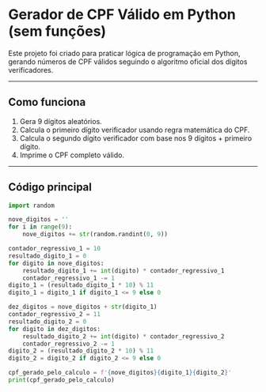 # Gerador de CPF Válido em Python (sem funções)

Este projeto foi criado para praticar lógica de programação em Python, gerando números de CPF válidos seguindo o algoritmo oficial dos dígitos verificadores.

---

## Como funciona

1. Gera 9 dígitos aleatórios.
2. Calcula o primeiro dígito verificador usando regra matemática do CPF.
3. Calcula o segundo dígito verificador com base nos 9 dígitos + primeiro dígito.
4. Imprime o CPF completo válido.

---

## Código principal

```python
import random

nove_digitos = ''
for i in range(9):
    nove_digitos += str(random.randint(0, 9))

contador_regressivo_1 = 10
resultado_digito_1 = 0 
for digito in nove_digitos:
    resultado_digito_1 += int(digito) * contador_regressivo_1
    contador_regressivo_1 -= 1
digito_1 = (resultado_digito_1 * 10) % 11
digito_1 = digito_1 if digito_1 <= 9 else 0

dez_digitos = nove_digitos + str(digito_1)
contador_regressivo_2 = 11
resultado_digito_2 = 0 
for digito in dez_digitos:
    resultado_digito_2 += int(digito) * contador_regressivo_2
    contador_regressivo_2 -= 1
digito_2 = (resultado_digito_2 * 10) % 11
digito_2 = digito_2 if digito_2 <= 9 else 0

cpf_gerado_pelo_calculo = f'{nove_digitos}{digito_1}{digito_2}'
print(cpf_gerado_pelo_calculo)
